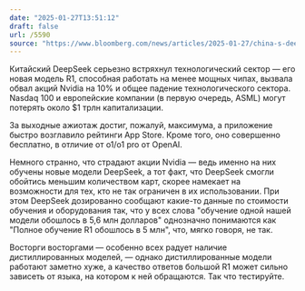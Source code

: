 ```yaml
---
date: "2025-01-27T13:51:12"
draft: false
url: /5590
source: "https://www.bloomberg.com/news/articles/2025-01-27/china-s-deepseek-tops-iphone-downloads-and-drives-asia-stocks"
---
```


Китайский DeepSeek серьезно встряхнул технологический сектор — его новая модель R1, способная работать на менее мощных чипах, вызвала обвал акций Nvidia на 10% и общее падение технологического сектора. Nasdaq 100 и европейские компании (в первую очередь, ASML) могут потерять около $1 трлн капитализации.

За выходные ажиотаж достиг, пожалуй, максимума, а приложение быстро возглавило рейтинги App Store. Кроме того, оно совершенно бесплатно, в отличие от o1/o1 pro от OpenAI. 

Немного странно, что страдают акции Nvidia — ведь именно на них обучены новые модели DeepSeek, а тот факт, что DeepSeek смогли обойтись меньшим количеством карт, скорее намекает на возможности для тех, кто не так ограничен в их использовании. При этом DeepSeek дозированно сообщают какие-то данные по стоимости обучения и оборудования так, что у всех слова "обучение одной нашей модели обошлось в 5,6 млн долларов" однозначно понимаются как "Полное обучение R1 обошлось в 5 млн", что, мягко говоря, не так.

Восторги восторгами — особенно всех радует наличие дистиллированных моделей, — однако дистиллированные модели работают заметно хуже, а качество ответов большой R1 может сильно зависеть от языка, на котором к ней обращаются. Так что тестируйте.